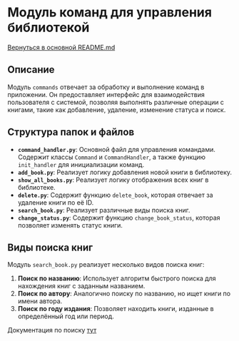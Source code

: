 # Модуль команд для управления библиотекой

[Вернуться в основной README.md](/README.md)

## Описание

Модуль `commands` отвечает за обработку и выполнение команд в приложении. Он предоставляет интерфейс для взаимодействия пользователя с системой, позволяя выполнять различные операции с книгами, такие как добавление, удаление, изменение статуса и поиск.

## Структура папок и файлов

- **`command_handler.py`**: Основной файл для управления командами. Содержит классы `Command` и `CommandHandler`, а также функцию `init_handler` для инициализации команд.
- **`add_book.py`**: Реализует логику добавления новой книги в библиотеку.
- **`show_all_books.py`**: Реализует логику отображения всех книг в библиотеке.
- **`delete.py`**: Содержит функцию `delete_book`, которая отвечает за удаление книги по её ID.
- **`search_book.py`**: Реализует различные виды поиска книг.
- **`change_status.py`**: Содержит функцию `change_book_status`, которая позволяет изменять статус книги.

## Виды поиска книг

Модуль `search_book.py` реализует несколько видов поиска книг:

1. **Поиск по названию**: Использует алгоритм быстрого поиска для нахождения книг с заданным названием.
2. **Поиск по автору**: Аналогично поиску по названию, но ищет книги по имени автора.
3. **Поиск по году издания**: Позволяет находить книги, изданные в определённый год или период.

Документация по поиску [тут](/src/utils/search_engine/README.md)
